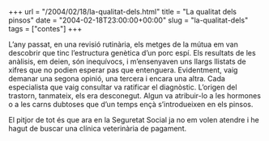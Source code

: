 +++
url = "/2004/02/18/la-qualitat-dels.html"
title = "La qualitat dels pinsos"
date = "2004-02-18T23:00:00+00:00"
slug = "la-qualitat-dels"
tags = ["contes"]
+++

L’any passat, en una revisió rutinària, els metges de la mútua em van descobrir que tinc l’estructura genètica d’un porc espí. Els resultats de les anàlisis, em deien, són inequívocs, i m’ensenyaven uns llargs llistats de xifres que no podien esperar pas que entenguera. Evidentment, vaig demanar una segona opinió, una tercera i encara una altra. Cada especialista que vaig consultar va ratificar el diagnòstic. L’origen del trastorn, tanmateix, els era desconegut. Algun va atribuir-lo a les hormones o a les carns dubtoses que d’un temps ençà s’introdueixen en els pinsos.

El pitjor de tot és que ara en la Seguretat Social ja no em volen atendre i he hagut de buscar una clínica veterinària de pagament.

